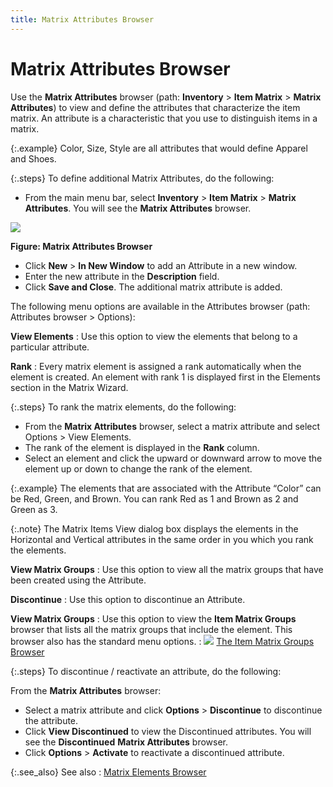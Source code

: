 ```yaml
---
title: Matrix Attributes Browser
---
```


# Matrix Attributes Browser


Use the **Matrix Attributes**  browser (path: **Inventory** >  **Item Matrix** > **Matrix 
 Attributes**) to view and define the attributes that characterize  the item matrix. An attribute is a characteristic that you use to distinguish  items in a matrix.


{:.example}
Color, Size, Style are all attributes that  would define Apparel and Shoes.


{:.steps}
To define additional Matrix Attributes, do  the following:

- From the main menu  bar, select **Inventory** > **Item Matrix** > **Matrix 
 Attributes**. You will see the **Matrix 
 Attributes** browser.



![]({{site.mi_baseurl}}/img/matrix_attributes_mi.gif)


**Figure: Matrix Attributes Browser**

- Click **New**  > **In New Window** to add an Attribute  in a new window.
- Enter the new attribute  in the **Description** field.
- Click **Save 
 and Close**. The additional matrix attribute is added.



The following menu options are available in the Attributes  browser (path: Attributes browser > Options):


**View Elements**
: Use this option to view the elements that belong  to a particular attribute.


**Rank**
: Every matrix element is assigned a rank automatically  when the element is created. An element with rank 1 is displayed first  in the Elements section in the Matrix Wizard.


{:.steps}
To rank the matrix elements, do the following:

- From the **Matrix Attributes** browser, select a  matrix attribute and select Options > View Elements.
- The rank of the  element is displayed in the **Rank**  column.
- Select an element  and click the upward or downward arrow to move the element up or down  to change the rank of the element.



{:.example}
The elements that are associated with the  Attribute “Color” can be Red, Green, and Brown. You can rank Red as 1  and Brown as 2 and Green as 3.


{:.note}
The Matrix Items View dialog box displays  the elements in the Horizontal and Vertical attributes in the same order  in you which you rank the elements.


**View Matrix Groups**
: Use this option to view all the matrix groups that  have been created using the Attribute.


**Discontinue**
: Use this option to discontinue an Attribute.


**View Matrix Groups**
: Use this option to view the **Item 
 Matrix Groups** browser that lists all the matrix groups that include  the element. This browser also has the standard menu options.
: ![]({{site.mi_baseurl}}/img/lens.gif) [The  Item Matrix Groups Browser]({{site.mi_baseurl}}/creating-matrix-group-and-matrix-items/the_item_matrix_groups_browser.html)


{:.steps}
To discontinue / reactivate an attribute,  do the following:


From the **Matrix Attributes**  browser:

- Select a matrix  attribute and click **Options** >  **Discontinue** to discontinue the  attribute.
- Click **View 
 Discontinued** to view the Discontinued attributes. You will see  the **Discontinued** **Matrix 
 Attributes** browser.
- Click **Options**  > **Activate** to reactivate a  discontinued attribute.



{:.see_also}
See also
: [Matrix  Elements Browser]({{site.mi_baseurl}}/creating-matrix-group-and-matrix-items/elements/matrix_elements_browser_mi.html)
